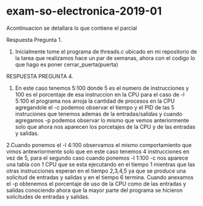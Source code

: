 # exam-so-electronica-2019-01

Acontinuacion se detallara lo que contiene el parcial

Respuesta Pregunta 1.

1. Inicialmente tome el programa de threads.c ubicado en mi repositorio de la tarea que realizamos hace un par de semanas,
ahora con el codigo lo que hago es poner cerrar_puerta(puerta)

RESPUESTA PREGUNTA 4.

1. En este caso tenemos 5:100 donde 5 es el numero de instrucciones y 100 es
el porcentaje de esa instruccion en la CPU para el caso de -l 5:100 el programa
nos arroja la cantidad de procesos en la CPU agregandole el -c podemos observar
el tiempo y el PID de las 5 instruciones que tenemos ademas de la entradas/salidas 
y cuando agregamos -p podemos observar lo mismo que vemos anteriormente
solo que ahora nos aparecen los porcetajes de la CPU y de las entradas y 
salidas.

2.Cuando ponemos el -l 4:100 observamos el mismo comportamiento que vimos antewriormente
solo que en este caso tenemos 4 instrucciones en vez de 5, para el segundo caso
cuando ponemos -l 1:100 -c nos aparece una tabla con 1 CPU que se esta ejecutando
en el tiempo 1 mientras que las otras instrucciones esperan en el tiempo 2,3,4,5 ya que se produce una solicitud de entradas y salidas y en el tiempo 6
termina. Cuando anexamos el -p obtenemos el porcentaje de uso de la CPU como
de las entradas y salidas conociendo ahora que la mayor parte del programa se
hicieron solicitudes de entradas y salidas.
